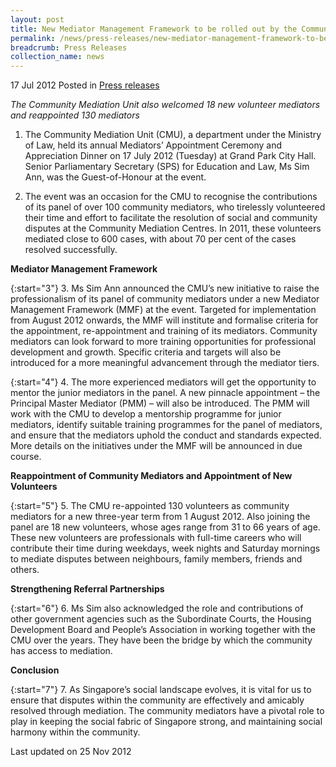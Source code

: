 ```yaml
---
layout: post
title: New Mediator Management Framework to be rolled out by the Community Mediation Unit
permalink: /news/press-releases/new-mediator-management-framework-to-be-rolled-out-by-the-community-mediation-unit
breadcrumb: Press Releases
collection_name: news
---
```


17 Jul 2012 Posted in [Press releases](/news/press-releases)

*The Community Mediation Unit also welcomed 18 new volunteer mediators and reappointed 130 mediators*

1. The Community Mediation Unit (CMU), a department under the Ministry of Law, held its annual Mediators’ Appointment Ceremony and Appreciation Dinner on 17 July 2012 (Tuesday) at Grand Park City Hall. Senior Parliamentary Secretary (SPS) for Education and Law, Ms Sim Ann, was the Guest-of-Honour at the event.

2. The event was an occasion for the CMU to recognise the contributions of its panel of over 100 community mediators, who tirelessly volunteered their time and effort to facilitate the resolution of social and community disputes at the Community Mediation Centres. In 2011, these volunteers mediated close to 600 cases, with about 70 per cent of the cases resolved successfully.  

**Mediator Management Framework**

{:start="3"}
3. Ms Sim Ann announced the CMU’s new initiative to raise the professionalism of its panel of community mediators under a new Mediator Management Framework (MMF) at the event. Targeted for implementation from August 2012 onwards, the MMF will institute and formalise criteria for the appointment, re-appointment and training of its mediators. Community mediators can look forward to more training opportunities for professional development and growth. Specific criteria and targets will also be introduced for a more meaningful advancement through the mediator tiers.

{:start="4"}
4. The more experienced mediators will get the opportunity to mentor the junior mediators in the panel. A new pinnacle appointment – the Principal Master Mediator (PMM) – will also be introduced. The PMM will work with the CMU to develop a mentorship programme for junior mediators, identify suitable training programmes for the panel of mediators, and ensure that the mediators uphold the conduct and standards expected. More details on the initiatives under the MMF will be announced in due course.

**Reappointment of Community Mediators and Appointment of New Volunteers**

{:start="5"}
5. The CMU re-appointed 130 volunteers as community mediators for a new three-year term from 1 August 2012. Also joining the panel are 18 new volunteers, whose ages range from 31 to 66 years of age. These new volunteers are professionals with full-time careers who will contribute their time during weekdays, week nights and Saturday mornings to mediate disputes between neighbours, family members, friends and others.

**Strengthening Referral Partnerships**

{:start="6"}
6. Ms Sim also acknowledged the role and contributions of other government agencies such as the Subordinate Courts, the Housing Development Board and People’s Association in working together with the CMU over the years. They have been the bridge by which the community has access to mediation.


**Conclusion**

{:start="7"}
7. As Singapore’s social landscape evolves, it is vital for us to ensure that disputes within the community are effectively and amicably resolved through mediation. The community mediators have a pivotal role to play in keeping the social fabric of Singapore strong, and maintaining social harmony within the community.

<p class="right-side-updated">Last updated on 25 Nov 2012</p>
